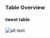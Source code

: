 ### Table Overview

#### tweet table
![alt text](https://github.com/MZhoume/E6998S5/blob/master/k-means/postgres/assets/tweet_table.png)
